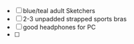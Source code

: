 - [ ] blue/teal adult Sketchers
- [ ] 2-3 unpadded strapped sports bras
- [ ] good headphones for PC
- [ ] 